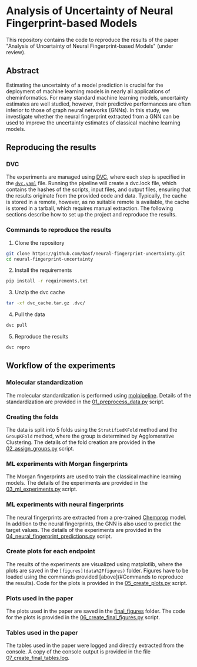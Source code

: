 # Analysis of Uncertainty of Neural Fingerprint-based Models
This repository contains the code to reproduce the results of the paper "Analysis of Uncertainty of Neural Fingerprint-based Models" (under review).
## Abstract
Estimating the uncertainty of a model prediction is crucial for the deployment of machine learning models in nearly all applications of cheminformatics.
For many standard machine learning models, uncertainty estimates are well studied, however, their predictive performances are often inferior to those of graph neural networks (GNNs).
In this study, we investigate whether the neural fingerprint extracted from a GNN can be used to improve the uncertainty estimates of classical machine learning models.
## Reproducing the results
### DVC
The experiments are managed using [DVC](https://dvc.org/), where each step is specified in the [`dvc.yaml`](https://dvc.org/doc/user-guide/project-structure/dvcyaml-files#dvcyaml) file.
Running the pipeline will create a dvc.lock file, which contains the hashes of the scripts, input files, and output files, ensuring that the results originate from the provided code and data.
Typically, the cache is stored in a remote, however, as no suitable remote is available, the cache is stored in a tarball, which requires manual extraction.
The following sections describe how to set up the project and reproduce the results.
### Commands to reproduce the results
1. Clone the repository
```bash
git clone https://github.com/basf/neural-fingerprint-uncertainty.git
cd neural-fingerprint-uncertainty
```
2. Install the requirements
```bash
pip install -r requirements.txt
```
3. Unzip the dvc cache
```bash
tar -xf dvc_cache.tar.gz .dvc/
```
4. Pull the data
```bash
dvc pull
```
5. Reproduce the results
```bash
dvc repro
```
## Workflow of the experiments
### Molecular standardization
The molecular standardization is performed using [molpipeline](https://github.com/basf/molpipeline).
Details of the standardization are provided in the [01_preprocess_data.py](scripts%2F01_preprocess_data.py) script.
### Creating the folds
The data is split into 5 folds using the `StratifiedKFold` method and the `GroupKFold` method, where the group is determined by Agglomerative Clustering.
The details of the fold creation are provided in the [02_assign_groups.py](scripts%2F02_assign_groups.py) script.
### ML experiments with Morgan fingerprints
The Morgan fingerprints are used to train the classical machine learning models.
The details of the experiments are provided in the [03_ml_experiments.py](scripts%2F03_ml_experiments.py) script.
### ML experiments with neural fingerprints
The neural fingerprints are extracted from a pre-trained [Chemprop](https://github.com/chemprop/chemprop) model.
In addition to the neural fingerprints, the GNN is also used to predict the target values.
The details of the experiments are provided in the [04_neural_fingerprint_predictions.py](scripts%2F04_neural_fingerprint_predictions.py) script.
### Create plots for each endpoint
The results of the experiments are visualized using matplotlib, where the plots are saved in the `[figures](data%2Ffigures)` folder.
Figures have to be loaded using the commands provided [above](#Commands to reproduce the results).
Code for the plots is provided in the [05_create_plots.py](scripts%2F05_create_plots.py) script.
### Plots used in the paper
The plots used in the paper are saved in the [final_figures](data%2Ffigures%2Ffinal_figures) folder.
The code for the plots is provided in the [06_create_final_figures.py](scripts%2F06_create_final_figures.py) script.
### Tables used in the paper
The tables used in the paper were logged and directly extracted from the console.
A copy of the console output is provided in the file [07_create_final_tables.log](logs%2F07_create_final_tables.log).

